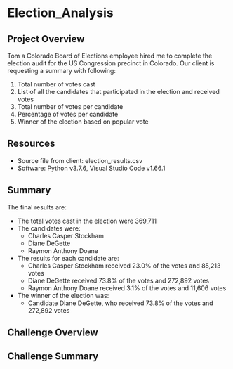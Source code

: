 # Election_Analysis

## Project Overview
Tom a Colorado Board of Elections employee hired me to complete the election audit for the US Congression precinct in Colorado. Our client is requesting a summary with following:

1. Total number of votes cast
2. List of all the candidates that participated in the election and received votes
3. Total number of votes per candidate
4. Percentage of votes per candidate
5. Winner of the election based on popular vote

## Resources
- Source file from client: election_results.csv
- Software: Python v3.7.6, Visual Studio Code v1.66.1

## Summary
The final results are:
- The total votes cast in the election were 369,711
- The candidates were:
  - Charles Casper Stockham
  - Diane DeGette
  - Raymon Anthony Doane
- The results for each candidate are:
  - Charles Casper Stockham received 23.0% of the votes and 85,213 votes
  - Diane DeGette received 73.8% of the votes and 272,892 votes
  - Raymon Anthony Doane received 3.1% of the votes and 11,606 votes
- The winner of the election was:
  - Candidate Diane DeGette, who received 73.8% of the votes and 272,892 votes

## Challenge Overview

## Challenge Summary
